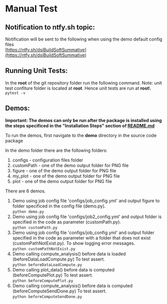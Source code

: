 # Manual Test

## Notification to ntfy.sh topic:

Notification will be sent to the following when using the demo default config files\
[https://ntfy.sh/dsiBuildSoftSummative](https://ntfy.sh/dsiBuildSoftSummative)

## Running Unit Tests:
  
  In the **root** of the git repository folder run the following command.  Note: unit test confiture folder is located at **root**. Hence unit tests are run at **root**\  
  ```pytest -v```

## Demos:

**Important: The demos can only be run after the package is installed using the steps specificed in the "Installation Steps" section of [README.md](https://github.com/gchanuoft/dsiBuildSoftSummative/blob/main/README.md)**

To run the demos, first navigate to the **demo** directory in the source code package

In the demo folder there are the following folders:
  1. configs - configuration files folder
  2. customPath - one of the demo output folder for PNG file
  4. figure - one of the demo output folder for PNG file
  3. my_plot - one of the demo output folder for PNG file
  4. plot - one of the demo output folder for PNG file

There are 6 demos.

  1. Demo using job config file 'configs/job_config.yml' and output figure to folder specificed in the config file (demo.py).\
  ```python demo.py```    
  2. Demo using job config file 'configs/job2_config.yml' and output folder is specified in the code as parameter (customPath.py).\
  ```python customPath.py```   
  3. Demo using job config file 'configs/job_config.yml' and output folder specified in the code as parameter with a folder that does not exist (customPathNotExist.py).  To show logging error messages.\
  ```python customPathNotExist.py```
  4. Demo calling compute_analysis() before data is loaded (beforeDataLoadCompute.py) To test assert.\
  ```python beforeDataLoadCompute.py```
  5. Demo calling plot_data() before data is computed (beforeComputePlot.py) To test assert.\
  ```python beforeComputePlot.py```
  6. Demo calling compute_analysis() before data is computed (beforeComputeSendDone.py) To test assert.\
  ```python beforeComputeSendDone.py```
  